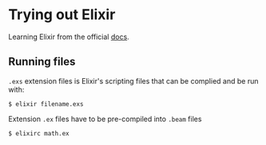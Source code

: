 # Trying out Elixir
Learning Elixir from the official [docs](http://elixir-lang.org/getting-started/introduction.html).

## Running files
`.exs` extension files is Elixir's scripting files that can be complied and be run with:
```
$ elixir filename.exs
```
Extension `.ex` files have to be pre-compiled into `.beam` files
```
$ elixirc math.ex
```
